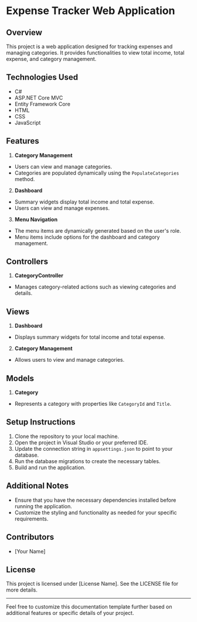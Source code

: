 # Expense Tracker Web Application

## Overview
This project is a web application designed for tracking expenses and managing categories. It provides functionalities to view total income, total expense, and category management.

## Technologies Used
- C#
- ASP.NET Core MVC
- Entity Framework Core
- HTML
- CSS
- JavaScript

## Features
1. **Category Management**
- Users can view and manage categories.
- Categories are populated dynamically using the `PopulateCategories` method.

2. **Dashboard**
- Summary widgets display total income and total expense.
- Users can view and manage expenses.

3. **Menu Navigation**
- The menu items are dynamically generated based on the user's role.
- Menu items include options for the dashboard and category management.

## Controllers
1. **CategoryController**
- Manages category-related actions such as viewing categories and details.

## Views
1. **Dashboard**
- Displays summary widgets for total income and total expense.

2. **Category Management**
- Allows users to view and manage categories.

## Models
1. **Category**
- Represents a category with properties like `CategoryId` and `Title`.

## Setup Instructions
1. Clone the repository to your local machine.
2. Open the project in Visual Studio or your preferred IDE.
3. Update the connection string in `appsettings.json` to point to your database.
4. Run the database migrations to create the necessary tables.
5. Build and run the application.

## Additional Notes
- Ensure that you have the necessary dependencies installed before running the application.
- Customize the styling and functionality as needed for your specific requirements.

## Contributors
- [Your Name]

## License
This project is licensed under [License Name]. See the LICENSE file for more details.

---

Feel free to customize this documentation template further based on additional features or specific details of your project.
